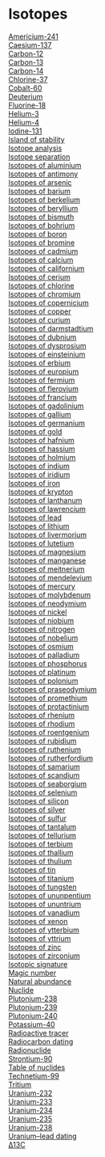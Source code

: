 # Isotopes
[Americium-241](https://en.wikipedia.org/wiki/Americium-241)<br>
[Caesium-137](https://en.wikipedia.org/wiki/Caesium-137)<br>
[Carbon-12](https://en.wikipedia.org/wiki/Carbon-12)<br>
[Carbon-13](https://en.wikipedia.org/wiki/Carbon-13)<br>
[Carbon-14](https://en.wikipedia.org/wiki/Carbon-14)<br>
[Chlorine-37](https://en.wikipedia.org/wiki/Chlorine-37)<br>
[Cobalt-60](https://en.wikipedia.org/wiki/Cobalt-60)<br>
[Deuterium](https://en.wikipedia.org/wiki/Deuterium)<br>
[Fluorine-18](https://en.wikipedia.org/wiki/Fluorine-18)<br>
[Helium-3](https://en.wikipedia.org/wiki/Helium-3)<br>
[Helium-4](https://en.wikipedia.org/wiki/Helium-4)<br>
[Iodine-131](https://en.wikipedia.org/wiki/Iodine-131)<br>
[Island of stability](https://en.wikipedia.org/wiki/Island_of_stability)<br>
[Isotope analysis](https://en.wikipedia.org/wiki/Isotope_analysis)<br>
[Isotope separation](https://en.wikipedia.org/wiki/Isotope_separation)<br>
[Isotopes of aluminium](https://en.wikipedia.org/wiki/Isotopes_of_aluminium)<br>
[Isotopes of antimony](https://en.wikipedia.org/wiki/Isotopes_of_antimony)<br>
[Isotopes of arsenic](https://en.wikipedia.org/wiki/Isotopes_of_arsenic)<br>
[Isotopes of barium](https://en.wikipedia.org/wiki/Isotopes_of_barium)<br>
[Isotopes of berkelium](https://en.wikipedia.org/wiki/Isotopes_of_berkelium)<br>
[Isotopes of beryllium](https://en.wikipedia.org/wiki/Isotopes_of_beryllium)<br>
[Isotopes of bismuth](https://en.wikipedia.org/wiki/Isotopes_of_bismuth)<br>
[Isotopes of bohrium](https://en.wikipedia.org/wiki/Isotopes_of_bohrium)<br>
[Isotopes of boron](https://en.wikipedia.org/wiki/Isotopes_of_boron)<br>
[Isotopes of bromine](https://en.wikipedia.org/wiki/Isotopes_of_bromine)<br>
[Isotopes of cadmium](https://en.wikipedia.org/wiki/Isotopes_of_cadmium)<br>
[Isotopes of calcium](https://en.wikipedia.org/wiki/Isotopes_of_calcium)<br>
[Isotopes of californium](https://en.wikipedia.org/wiki/Isotopes_of_californium)<br>
[Isotopes of cerium](https://en.wikipedia.org/wiki/Isotopes_of_cerium)<br>
[Isotopes of chlorine](https://en.wikipedia.org/wiki/Isotopes_of_chlorine)<br>
[Isotopes of chromium](https://en.wikipedia.org/wiki/Isotopes_of_chromium)<br>
[Isotopes of copernicium](https://en.wikipedia.org/wiki/Isotopes_of_copernicium)<br>
[Isotopes of copper](https://en.wikipedia.org/wiki/Isotopes_of_copper)<br>
[Isotopes of curium](https://en.wikipedia.org/wiki/Isotopes_of_curium)<br>
[Isotopes of darmstadtium](https://en.wikipedia.org/wiki/Isotopes_of_darmstadtium)<br>
[Isotopes of dubnium](https://en.wikipedia.org/wiki/Isotopes_of_dubnium)<br>
[Isotopes of dysprosium](https://en.wikipedia.org/wiki/Isotopes_of_dysprosium)<br>
[Isotopes of einsteinium](https://en.wikipedia.org/wiki/Isotopes_of_einsteinium)<br>
[Isotopes of erbium](https://en.wikipedia.org/wiki/Isotopes_of_erbium)<br>
[Isotopes of europium](https://en.wikipedia.org/wiki/Isotopes_of_europium)<br>
[Isotopes of fermium](https://en.wikipedia.org/wiki/Isotopes_of_fermium)<br>
[Isotopes of flerovium](https://en.wikipedia.org/wiki/Isotopes_of_flerovium)<br>
[Isotopes of francium](https://en.wikipedia.org/wiki/Isotopes_of_francium)<br>
[Isotopes of gadolinium](https://en.wikipedia.org/wiki/Isotopes_of_gadolinium)<br>
[Isotopes of gallium](https://en.wikipedia.org/wiki/Isotopes_of_gallium)<br>
[Isotopes of germanium](https://en.wikipedia.org/wiki/Isotopes_of_germanium)<br>
[Isotopes of gold](https://en.wikipedia.org/wiki/Isotopes_of_gold)<br>
[Isotopes of hafnium](https://en.wikipedia.org/wiki/Isotopes_of_hafnium)<br>
[Isotopes of hassium](https://en.wikipedia.org/wiki/Isotopes_of_hassium)<br>
[Isotopes of holmium](https://en.wikipedia.org/wiki/Isotopes_of_holmium)<br>
[Isotopes of indium](https://en.wikipedia.org/wiki/Isotopes_of_indium)<br>
[Isotopes of iridium](https://en.wikipedia.org/wiki/Isotopes_of_iridium)<br>
[Isotopes of iron](https://en.wikipedia.org/wiki/Isotopes_of_iron)<br>
[Isotopes of krypton](https://en.wikipedia.org/wiki/Isotopes_of_krypton)<br>
[Isotopes of lanthanum](https://en.wikipedia.org/wiki/Isotopes_of_lanthanum)<br>
[Isotopes of lawrencium](https://en.wikipedia.org/wiki/Isotopes_of_lawrencium)<br>
[Isotopes of lead](https://en.wikipedia.org/wiki/Isotopes_of_lead)<br>
[Isotopes of lithium](https://en.wikipedia.org/wiki/Isotopes_of_lithium)<br>
[Isotopes of livermorium](https://en.wikipedia.org/wiki/Isotopes_of_livermorium)<br>
[Isotopes of lutetium](https://en.wikipedia.org/wiki/Isotopes_of_lutetium)<br>
[Isotopes of magnesium](https://en.wikipedia.org/wiki/Isotopes_of_magnesium)<br>
[Isotopes of manganese](https://en.wikipedia.org/wiki/Isotopes_of_manganese)<br>
[Isotopes of meitnerium](https://en.wikipedia.org/wiki/Isotopes_of_meitnerium)<br>
[Isotopes of mendelevium](https://en.wikipedia.org/wiki/Isotopes_of_mendelevium)<br>
[Isotopes of mercury](https://en.wikipedia.org/wiki/Isotopes_of_mercury)<br>
[Isotopes of molybdenum](https://en.wikipedia.org/wiki/Isotopes_of_molybdenum)<br>
[Isotopes of neodymium](https://en.wikipedia.org/wiki/Isotopes_of_neodymium)<br>
[Isotopes of nickel](https://en.wikipedia.org/wiki/Isotopes_of_nickel)<br>
[Isotopes of niobium](https://en.wikipedia.org/wiki/Isotopes_of_niobium)<br>
[Isotopes of nitrogen](https://en.wikipedia.org/wiki/Isotopes_of_nitrogen)<br>
[Isotopes of nobelium](https://en.wikipedia.org/wiki/Isotopes_of_nobelium)<br>
[Isotopes of osmium](https://en.wikipedia.org/wiki/Isotopes_of_osmium)<br>
[Isotopes of palladium](https://en.wikipedia.org/wiki/Isotopes_of_palladium)<br>
[Isotopes of phosphorus](https://en.wikipedia.org/wiki/Isotopes_of_phosphorus)<br>
[Isotopes of platinum](https://en.wikipedia.org/wiki/Isotopes_of_platinum)<br>
[Isotopes of polonium](https://en.wikipedia.org/wiki/Isotopes_of_polonium)<br>
[Isotopes of praseodymium](https://en.wikipedia.org/wiki/Isotopes_of_praseodymium)<br>
[Isotopes of promethium](https://en.wikipedia.org/wiki/Isotopes_of_promethium)<br>
[Isotopes of protactinium](https://en.wikipedia.org/wiki/Isotopes_of_protactinium)<br>
[Isotopes of rhenium](https://en.wikipedia.org/wiki/Isotopes_of_rhenium)<br>
[Isotopes of rhodium](https://en.wikipedia.org/wiki/Isotopes_of_rhodium)<br>
[Isotopes of roentgenium](https://en.wikipedia.org/wiki/Isotopes_of_roentgenium)<br>
[Isotopes of rubidium](https://en.wikipedia.org/wiki/Isotopes_of_rubidium)<br>
[Isotopes of ruthenium](https://en.wikipedia.org/wiki/Isotopes_of_ruthenium)<br>
[Isotopes of rutherfordium](https://en.wikipedia.org/wiki/Isotopes_of_rutherfordium)<br>
[Isotopes of samarium](https://en.wikipedia.org/wiki/Isotopes_of_samarium)<br>
[Isotopes of scandium](https://en.wikipedia.org/wiki/Isotopes_of_scandium)<br>
[Isotopes of seaborgium](https://en.wikipedia.org/wiki/Isotopes_of_seaborgium)<br>
[Isotopes of selenium](https://en.wikipedia.org/wiki/Isotopes_of_selenium)<br>
[Isotopes of silicon](https://en.wikipedia.org/wiki/Isotopes_of_silicon)<br>
[Isotopes of silver](https://en.wikipedia.org/wiki/Isotopes_of_silver)<br>
[Isotopes of sulfur](https://en.wikipedia.org/wiki/Isotopes_of_sulfur)<br>
[Isotopes of tantalum](https://en.wikipedia.org/wiki/Isotopes_of_tantalum)<br>
[Isotopes of tellurium](https://en.wikipedia.org/wiki/Isotopes_of_tellurium)<br>
[Isotopes of terbium](https://en.wikipedia.org/wiki/Isotopes_of_terbium)<br>
[Isotopes of thallium](https://en.wikipedia.org/wiki/Isotopes_of_thallium)<br>
[Isotopes of thulium](https://en.wikipedia.org/wiki/Isotopes_of_thulium)<br>
[Isotopes of tin](https://en.wikipedia.org/wiki/Isotopes_of_tin)<br>
[Isotopes of titanium](https://en.wikipedia.org/wiki/Isotopes_of_titanium)<br>
[Isotopes of tungsten](https://en.wikipedia.org/wiki/Isotopes_of_tungsten)<br>
[Isotopes of ununpentium](https://en.wikipedia.org/wiki/Isotopes_of_ununpentium)<br>
[Isotopes of ununtrium](https://en.wikipedia.org/wiki/Isotopes_of_ununtrium)<br>
[Isotopes of vanadium](https://en.wikipedia.org/wiki/Isotopes_of_vanadium)<br>
[Isotopes of xenon](https://en.wikipedia.org/wiki/Isotopes_of_xenon)<br>
[Isotopes of ytterbium](https://en.wikipedia.org/wiki/Isotopes_of_ytterbium)<br>
[Isotopes of yttrium](https://en.wikipedia.org/wiki/Isotopes_of_yttrium)<br>
[Isotopes of zinc](https://en.wikipedia.org/wiki/Isotopes_of_zinc)<br>
[Isotopes of zirconium](https://en.wikipedia.org/wiki/Isotopes_of_zirconium)<br>
[Isotopic signature](https://en.wikipedia.org/wiki/Isotopic_signature)<br>
[Magic number](https://en.wikipedia.org/wiki/Magic_number_(physics))<br>
[Natural abundance](https://en.wikipedia.org/wiki/Natural_abundance)<br>
[Nuclide](https://en.wikipedia.org/wiki/Nuclide)<br>
[Plutonium-238](https://en.wikipedia.org/wiki/Plutonium-238)<br>
[Plutonium-239](https://en.wikipedia.org/wiki/Plutonium-239)<br>
[Plutonium-240](https://en.wikipedia.org/wiki/Plutonium-240)<br>
[Potassium-40](https://en.wikipedia.org/wiki/Potassium-40)<br>
[Radioactive tracer](https://en.wikipedia.org/wiki/Radioactive_tracer)<br>
[Radiocarbon dating](https://en.wikipedia.org/wiki/Radiocarbon_dating)<br>
[Radionuclide](https://en.wikipedia.org/wiki/Radionuclide)<br>
[Strontium-90](https://en.wikipedia.org/wiki/Strontium-90)<br>
[Table of nuclides](https://en.wikipedia.org/wiki/Table_of_nuclides)<br>
[Technetium-99](https://en.wikipedia.org/wiki/Technetium-99)<br>
[Tritium](https://en.wikipedia.org/wiki/Tritium)<br>
[Uranium-232](https://en.wikipedia.org/wiki/Uranium-232)<br>
[Uranium-233](https://en.wikipedia.org/wiki/Uranium-233)<br>
[Uranium-234](https://en.wikipedia.org/wiki/Uranium-234)<br>
[Uranium-235](https://en.wikipedia.org/wiki/Uranium-235)<br>
[Uranium-238](https://en.wikipedia.org/wiki/Uranium-238)<br>
[Uranium–lead dating](https://en.wikipedia.org/wiki/Uranium%E2%80%93lead_dating)<br>
[Δ13C](https://en.wikipedia.org/wiki/%CE%9413C)<br>
